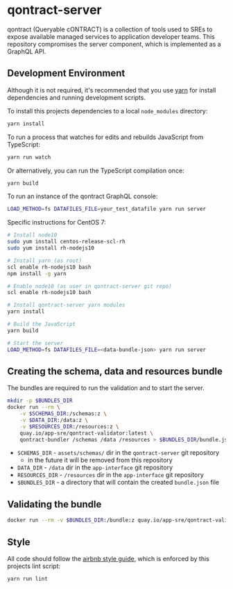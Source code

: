 # qontract-server

qontract (Queryable cONTRACT) is a collection of tools used to SREs to expose
available managed services to application developer teams. This repository
compromises the server component, which is implemented as a GraphQL API.

## Development Environment

Although it is not required, it's recommended that you use [yarn] for install
dependencies and running development scripts.

[yarn]: https://yarnpkg.com

To install this projects dependencies to a local `node_modules` directory:

```sh
yarn install
```

To run a process that watches for edits and rebuilds JavaScript from TypeScript:

```sh
yarn run watch
```

Or alternatively, you can run the TypeScript compilation once:

```sh
yarn build
```

To run an instance of the qontract GraphQL console:

```sh
LOAD_METHOD=fs DATAFILES_FILE=your_test_datafile yarn run server
```

Specific instructions for CentOS 7:

```sh
# Install node10
sudo yum install centos-release-scl-rh
sudo yum install rh-nodejs10

# Install yarn (as root)
scl enable rh-nodejs10 bash
npm install -g yarn

# Enable node10 (as user in qontract-server git repo)
scl enable rh-nodejs10 bash

# Install qontract-server yarn modules
yarn install

# Build the JavaScript
yarn build

# Start the server
LOAD_METHOD=fs DATAFILES_FILE=<data-bundle-json> yarn run server
```
## Creating the schema, data and resources bundle

The bundles are required to run the validation and to start the server.

```sh
mkdir -p $BUNDLES_DIR
docker run --rm \
    -v $SCHEMAS_DIR:/schemas:z \
    -v $DATA_DIR:/data:z \
    -v $RESOURCES_DIR:/resources:z \
    quay.io/app-sre/qontract-validator:latest \
    qontract-bundler /schemas /data /resources > $BUNDLES_DIR/bundle.json
```

* `SCHEMAS_DIR` - `assets/schemas/` dir in the `qontract-server` git repository
    * in the future it will be removed from this repository
* `DATA_DIR` - `/data` dir in the `app-interface` git repository
* `RESOURCES_DIR` - `/resources` dir in the `app-interface` git repository
* `$BUNDLES_DIR` - a directory that will contain the created `bundle.json` file

## Validating the bundle

```sh
docker run --rm -v $BUNDLES_DIR:/bundle:z quay.io/app-sre/qontract-validator:latest qontract-validator --only-errors /bundle/bundle.json
```

## Style

All code should follow the [airbnb style guide], which is enforced by this
projects lint script:

[airbnb style guide]: https://github.com/airbnb/javascript

```sh
yarn run lint
```

